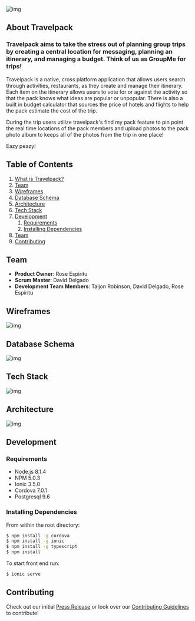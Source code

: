 ![img](https://i.imgur.com/qfsxiVq.png)

## About Travelpack

### Travelpack aims to take the stress out of planning group trips by creating a central location for messaging, planning an itinerary, and managing a budget. Think of us as GroupMe for trips!

Travelpack is a native, cross platform application that allows users search through activities, restaurants, as they create and manage their itinerary. Each item on the itinerary allows users to vote for or against the activity so that the pack knows what ideas are popular or unpopular. There is also a built in budget calculator that sources the price of hotels and flights to help the pack estimate the cost of the trip. 

During the trip users utilize travelpack's find my pack feature to pin point the real time locations of the pack members and upload photos to the pack photo album to keeps all of the photos from the trip in one place!

Eazy peazy!

## Table of Contents

1. [What is Travelpack?](#travelpack)
1. [Team](#Team)
1. [Wireframes](#wireframes)
1. [Database Schema](#database-schema)
1. [Architecture](#architecture)
1. [Tech Stack](#tech-stack)
1. [Development](#development)
    1. [Requirements](#requirements)
    1. [Installing Dependencies](#installing-dependencies)
1. [Team](#team)
1. [Contributing](#contributing)

## Team 
  - __Product Owner__: Rose Espiritu
  - __Scrum Master__: David Delgado
  - __Development Team Members__: Taijon Robinson, David Delgado, Rose Espiritu

## Wireframes 
![img](https://res.cloudinary.com/djdelgado/image/upload/v1501169154/Screen_Shot_2017-07-27_at_10.24.16_AM_hrrjmw.png)

## Database Schema 
![img](https://i.imgur.com/bY9BorX.png)

## Tech Stack 
![img](https://i.imgur.com/Y8QPCve.png)

## Architecture
![img](http://i65.tinypic.com/o5yl1v.png)

## Development

### Requirements
- Node.js 8.1.4
- NPM 5.0.3
- Ionic 3.5.0
- Cordova 7.0.1
- Postgresql 9.6

### Installing Dependencies

From within the root directory:
```bash
$ npm install -g cordova
$ npm install -g ionic
$ npm install -g typescript
$ npm install
```

To start front end run:
```bash
$ ionic serve
```
## Contributing 
Check out our initial [Press Release](PRESS-RELEASE.md) or look over our [Contributing Guidelines](_CONTRIBUTING.md) to contribute!
